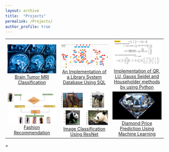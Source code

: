 ```yaml
---
layout: archive
title:  "Projects"
permalink: /Projects/
author_profile: true
---
```


|                               |             |                       |   
|:-----------:|:--------------------:|:-------------:|
 |![](/images/proj/tumor.png) [Brain Tumor MRI Classification](https://github.com/abolfazlaghdaee/DeepLearning/tree/main/Tensorflow/Mini_Projects/Brain_Tumor_MRI_Classification)   |![](/images/proj/db.png) [An Implementation of a Library System Database Using SQL](https://github.com/abolfazlaghdaee/DB-LibrarySystemManagement)   |  ![](/images/proj/linalg.png) [Implementation of QR, LU, Gauss Seidel and Householder methods by using Python](https://github.com/abolfazlaghdaee/Numerical-Linear-Algebra-Project-401-1) |
 |![](/images/proj/recommender.png) [Fashion Recommendation ](https://github.com/abolfazlaghdaee/DeepLearning/tree/main/Tensorflow/Mini_Projects/Fashion_Recommender_System)   |![](/images/proj/resent.png)[Image Classification Using ResNet](https://github.com/abolfazlaghdaee/DeepLearning/blob/main/Tensorflow/Mini_Projects/Image_classification_ResNet/image-classification-resnet.ipynb)   |  ![](/images/proj/dimond.png) [Diamond Price Prediction Using Machine Learning](https://github.com/abolfazlaghdaee/MachineLearningProjects/blob/main/Diamond_Price_Prediction/main.ipynb) |

=